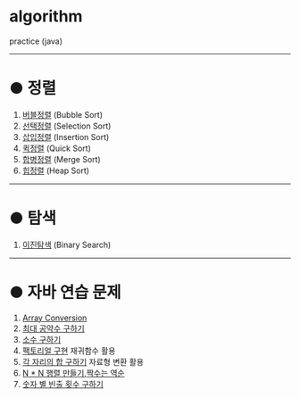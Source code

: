 # algorithm
practice (java)
____________________________________________________________________________________________________________

# ● 정렬 
1. [버블정렬](testProject/src/_50BubbleSort/Main.java) (Bubble Sort)
2. [선택정렬](testProject/src/_51SelectionSort/Main.java) (Selection Sort)
3. [삽입정렬](testProject/src/_52InsertionSort/Main.java) (Insertion Sort)
4. [퀵정렬](testProject/src/_53QuickSort/Main.java) (Quick Sort)
5. [합병정렬](testProject/src/_54MergeSort/Main.java) (Merge Sort)
6. [힙정렬](testProject/src/_57HeapSort/Main.java) (Heap Sort)

____________________________________________________________________________________________________________

# ● 탐색
1. [이진탐색](testProject/src/_55BinarySearch/Main.java) (Binary Search)

____________________________________________________________________________________________________________

# ● 자바 연습 문제 
1. [Array Conversion](testProject/src/_5ConvertAaaA/Main.java) 
2. [최대 공약수 구하기](testProject/src/_6GCD/Main.java)
3. [소수 구하기](testProject/src/_7PrimeNumber/Main.java)
4. [팩토리얼 구현](testProject/src/_8Factorial/Main.java) 재귀함수 활용
5. [각 자리의 합 구하기](testProject/src/_9SumOfEachNumber/Main.java) 자료형 변환 활용 
6. [N * N 행렬 만들기](testProject/src/_10NumberSquare/Main.java),[짝수는 역순](testProject/src/_11NumberSquare2/Main.java)
7. [숫자 별 빈출 횟수 구하기](testProject/src/_14CountNum/Main.java)
